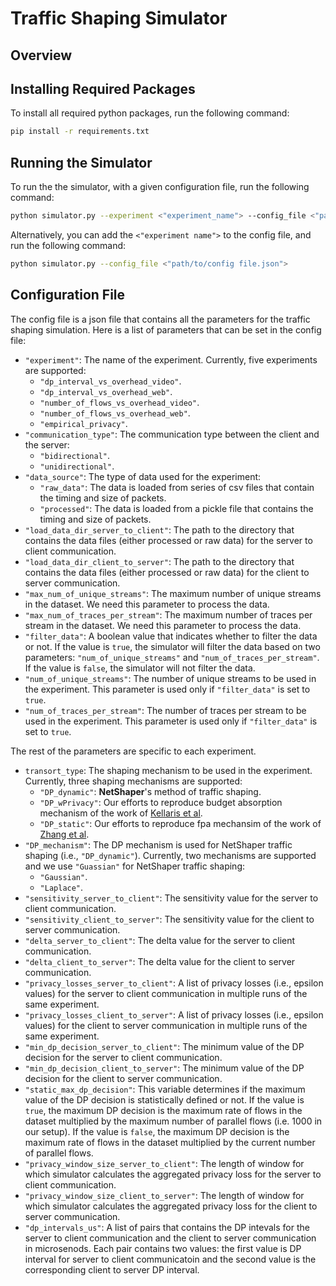 # Traffic Shaping Simulator

## Overview

## Installing Required Packages
To install all required python packages, run the following command:
```bash
pip install -r requirements.txt
```

## Running the Simulator
To run the the simulator, with a given configuration file, run the following command:
```bash
python simulator.py --experiment <"experiment_name"> --config_file <"path/to/config file.json">
```
Alternatively, you can add the ``<"experiment name">`` to the config file, and run the following command:
```bash
python simulator.py --config_file <"path/to/config file.json">
```


## Configuration File
The config file is a json file that contains all the parameters for the traffic shaping simulation. Here is a list of parameters that can be set in the config file:
* ``"experiment"``: The name of the experiment. Currently, five experiments are supported: 
    * ``"dp_interval_vs_overhead_video"``.
    * ``"dp_interval_vs_overhead_web"``.
    * ``"number_of_flows_vs_overhead_video"``.
    * ``"number_of_flows_vs_overhead_web"``.
    * ``"empirical_privacy"``.
* ``"communication_type"``: The communication type between the client and the server:
    * ``"bidirectional"``. 
    * ``"unidirectional"``. 
* ``"data_source"``: The type of data used for the experiment:
    * ``"raw_data"``: The data is loaded from series of csv files that contain the timing and size of packets.  
    * ``"processed"``: The data is loaded from a pickle file that contains the timing and size of packets.
* ``"load_data_dir_server_to_client"``: The path to the directory that contains the data files (either processed or raw data) for the server to client communication.
* ``"load_data_dir_client_to_server"``: The path to the directory that contains the data files (either processed or raw data) for the client to server communication.
* ``"max_num_of_unique_streams"``: The maximum number of unique streams in the dataset. We need this parameter to process the data.
* ``"max_num_of_traces_per_stream"``: The maximum number of traces per stream in the dataset. We need this parameter to process the data.
* ``"filter_data"``: A boolean value that indicates whether to filter the data or not. If the value is ``true``, the simulator will filter the data based on two parameters: ``"num_of_unique_streams"`` and ``"num_of_traces_per_stream"``. If the value is ``false``, the simulator will not filter the data.
* ``"num_of_unique_streams"``: The number of unique streams to be used in the experiment. This parameter is used only if ``"filter_data"`` is set to ``true``.
* ``"num_of_traces_per_stream"``: The number of traces per stream to be used in the experiment. This parameter is used only if ``"filter_data"`` is set to ``true``.

The rest of the parameters are specific to each experiment. 
* ``transort_type``: The shaping mechanism to be used in the experiment. Currently, three shaping mechanisms are supported:
    * ``"DP_dynamic"``: **NetShaper**'s method of traffic shaping.
    * ``"DP_wPrivacy"``: Our efforts to reproduce budget absorption mechanism of the work of [Kellaris et al](https://www.vldb.org/pvldb/vol7/p1155-kellaris.pdf).
    * ``"DP_static"``: Our efforts to reproduce fpa mechansim of the work of [Zhang et al](https://www.ndss-symposium.org/wp-content/uploads/2019/02/ndss2019_07B-4_Zhang_paper.pdf).
* ``"DP_mechanism"``: The DP mechanism is used for NetShaper traffic shaping (i.e., ``"DP_dynamic"``). Currently, two mechanisms are supported and we use ``"Guassian"`` for NetShaper traffic shaping:
    * ``"Gaussian"``.
    * ``"Laplace"``.
* ``"sensitivity_server_to_client"``: The sensitivity value for the server to client communication.
* ``"sensitivity_client_to_server"``: The sensitivity value for the client to server communication.
* ``"delta_server_to_client"``: The delta value for the server to client communication.
* ``"delta_client_to_server"``: The delta value for the client to server communication.
* ``"privacy_losses_server_to_client"``: A list of privacy losses (i.e., epsilon values) for the server to client communication in multiple runs of the same experiment.
* ``"privacy_losses_client_to_server"``: A list of privacy losses (i.e., epsilon values) for the client to server communication in multiple runs of the same experiment.
* ``"min_dp_decision_server_to_client"``: The minimum value of the DP decision for the server to client communication.
* ``"min_dp_decision_client_to_server"``: The minimum value of the DP decision for the client to server communication.
* ``"static_max_dp_decision"``: This variable determines if the maximum value of the DP decision is statistically defined or not. If the value is ``true``, the maximum DP decision is the maximum rate of flows in the dataset multiplied by the maximum number of parallel flows (i.e. 1000 in our setup). If the value is ``false``, the maximum DP decision is the maximum rate of flows in the dataset multiplied by the current number of parallel flows.
* ``"privacy_window_size_server_to_client"``: The length of window for which simulator calculates the aggregated privacy loss for the server to client communication.
* ``"privacy_window_size_client_to_server"``: The length of window for which simulator calculates the aggregated privacy loss for the client to server communication.
* ``"dp_intervals_us"``: A list of pairs that contains the DP intevals for the server to client communication and the client to server communication in microsenods. Each pair contains two values: the first value is DP interval for server to client communicatoin and the second value is the corresponding client to server DP interval.